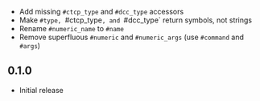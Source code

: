 * Add missing `#ctcp_type` and `#dcc_type` accessors
* Make `#type, `#ctcp_type`, and `#dcc_type` return symbols, not strings
* Rename `#numeric_name` to `#name`
* Remove superfluous `#numeric` and `#numeric_args` (use `#command` and `#args`)

0.1.0
-----
* Initial release

